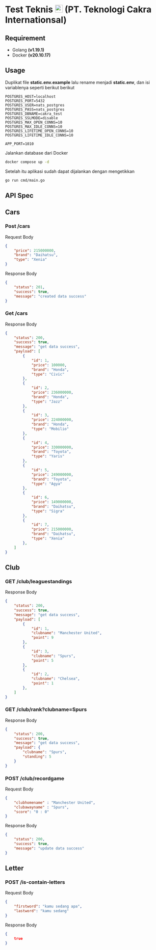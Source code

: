 # Test Teknis <img src="https://teknologicakrainternasional.com/assets/Home/Logo.svg" width="25" alt="Laravel Logo"> (PT. Teknologi Cakra Internationsal)

## Requirement

- Golang **(v1.19.1)**
- Docker **(v20.10.17)**

## Usage

Duplikat file **static.env.example** lalu rename menjadi **static.env**, dan isi variablenya seperti berikut berikut

```dotenv
POSTGRES_HOST=localhost
POSTGRES_PORT=5432
POSTGRES_USER=nats_postgres
POSTGRES_PASS=nats_postgres
POSTGRES_DBNAME=cakra_test
POSTGRES_SSLMODE=disable
POSTGRES_MAX_OPEN_CONNS=10
POSTGRES_MAX_IDLE_CONNS=10
POSTGRES_LIFETIME_OPEN_CONNS=10
POSTGRES_LIFETIME_IDLE_CONNS=10

APP_PORT=1010

```

Jalankan database dari Docker

```bash
docker compose up -d
```

Setelah itu aplikasi sudah dapat dijalankan dengan mengetikkan

```bash
go run cmd/main.go
```

## API Spec

## Cars

### Post /cars

Request Body

```json
{
    "price": 215000000,
    "brand": "Daihatsu",
    "type": "Xenia"
}
```

Response Body

```json
{
    "status": 201,
    "success": true,
    "message": "created data success"
}
```

### Get /cars

Response Body

```json
{
    "status": 200,
    "success": true,
    "message": "get data success",
    "payload": [
        {
            "id": 1,
            "price": 100000,
            "brand": "Honda",
            "type": "Civic"
        },
        {
            "id": 2,
            "price": 236000000,
            "brand": "Honda",
            "type": "Jazz"
        },
        {
            "id": 3,
            "price": 224000000,
            "brand": "Honda",
            "type": "Mobilio"
        },
        {
            "id": 4,
            "price": 330000000,
            "brand": "Toyota",
            "type": "Yaris"
        },
        {
            "id": 5,
            "price": 249000000,
            "brand": "Toyota",
            "type": "Agya"
        },
        {
            "id": 6,
            "price": 149000000,
            "brand": "Daihatsu",
            "type": "Sigra"
        },
        {
            "id": 7,
            "price": 215000000,
            "brand": "Daihatsu",
            "type": "Xenia"
        },
    ]
}
```
## Club

### GET /club/leaguestandings

Response Body
```json
{
    "status": 200,
    "success": true,
    "message": "get data success",
    "payload": [
        {
            "id": 1,
            "clubname": "Manchester United",
            "point": 9
        },
        {
            "id": 3,
            "clubname": "Spurs",
            "point": 5
        },
        {
            "id": 2,
            "clubname": "Chelsea",
            "point": 1
        },
    ]
}
````

### GET /club/rank?clubname=Spurs

Response Body
```json
{
    "status": 200,
    "success": true,
    "message": "get data success",
    "payload": {
        "clubname": "Spurs",
        "standing": 5
    }
}
````

### POST /club/recordgame

Request Body
```json
{
    "clubhomename" : "Manchester United",
    "clubawayname" : "Spurs",
    "score": "0 : 0"
}
````

Response Body
```json
{
    "status": 200,
    "success": true,
    "message": "update data success"
}
````

## Letter

### POST /is-contain-letters

Request Body
```json
{
    "firstword": "kamu sedang apa",
    "lastword": "kamu sedang"
}
````

Response Body
```json
{
    true
}
````